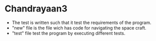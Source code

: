 # Chandrayaan3
- The test is written such that it test the requirements of the program.
- "new" file is the file wich has code for navigating the space craft.
- "test" file test the program by executing different tests.
